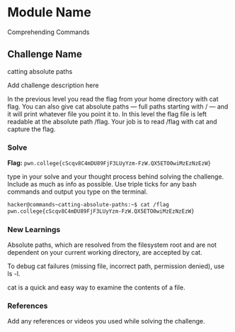 # Module Name
Comprehending Commands
## Challenge Name
catting absolute paths

Add challenge description here

In the previous level you read the flag from your home directory with cat flag. You can also give cat absolute paths — full paths starting with / — and it will print whatever file you point it to. In this level the flag file is left readable at the absolute path /flag. Your job is to read /flag with cat and capture the flag.
### Solve
**Flag:** `pwn.college{cScqv8C4mDU89FjF3LUyYzm-FzW.QX5ETO0wiMzEzNzEzW}`

type in your solve and your thought process behind solving the challenge. Include as much as info as possible. Use triple ticks for any bash commands and output you type on the terminal.

```bash
hacker@commands~catting-absolute-paths:~$ cat /flag
pwn.college{cScqv8C4mDU89FjF3LUyYzm-FzW.QX5ETO0wiMzEzNzEzW}
```

### New Learnings
Absolute paths, which are resolved from the filesystem root and are not dependent on your current working directory, are accepted by cat.

To debug cat failures (missing file, incorrect path, permission denied), use ls -l.

cat is a quick and easy way to examine the contents of a file.
### References 
Add any references or videos you used while solving the challenge.
